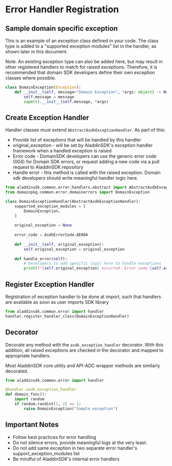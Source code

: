 # Error Handler Registration

## Sample domain specific exception

This is an example of an exception class defined in your code. 
The class type is added to a "supported exception modules" list in the handler, as shown later in this document.

Note: An existing exception type can also be added here, but may result in other registered handlers to match for raised exceptions. Therefore, it is recommended that domain SDK developers define their own exception classes where possible.

```py
class DomainException(Exception):
    def __init__(self, message="Domain Exception", *args: object) -> None:
        self.message = message
        super().__init__(self.message, *args)
```

## Create Exception Handler

Handler classes must extend `AbstractAsdkExceptionHandler`.
As part of this:
- Provide list of exceptions that will be handled by this handler
- original_exception - will be set by AladdinSDK's exception handler framework when a handled exception is raised
- Error code - DomainSDK developers can use the generic error code (004) for Domain SDK errors, or request adding a new code via a pull request to AladdinSDK repository
- Handle error - this method is called with the raised exception. Domain sdk developers should write meaningful handler logic here.

```py
from aladdinsdk.common.error.handlers.abstract import AbstractAsdkExceptionHandler, AsdkErrorCode
from domainpkg.common.error.domainerrors import DomainException

class DomainExceptionHandler(AbstractAsdkExceptionHandler):
    supported_exception_modules = [
        DomainException,
    ]
    
    original_exception = None
    
    error_code = AsdkErrorCode.AE004
    
    def __init__(self, original_exception):
        self.original_exception = original_exception
    
    def handle_error(self):
        # Developers to add specific logic here to handle exceptions
        print(f"{self.original_exception} occurred. Error code {self.error_code}")

```

## Register Exception Handler

Registration of exception handler to be done at import, such that handlers are available as soon as user imports SDK library

```py
from aladdinsdk.common.error import handler
handler.register_handler_class(DomainExceptionHandler)
```

## Decorator

Decorate any method with the `asdk_exception_handler` decorator.
With this addition, all raised exceptions are checked in the decorator and mapped to appropriate handlers.

Most AladdinSDK core utility and API-ADC wrapper methods are similarly decorated.

```py
from aladdinsdk.common.error import handler

@handler.asdk_exception_handler
def domain_func():
    import random
    if random.randint(1, 2) == 1:
        raise DomainException("Sample exception")
```

## Important Notes
- Follow best practices for error handling
- Do not silence errors, provide meaningful logs at the very least.
- Do not add same exception in two separate error handler's support_exception_modules list
- Be mindful of AladdinSDK's internal error handlers
